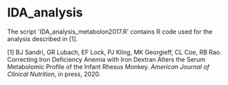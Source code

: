 # IDA_analysis

The script 'IDA_analysis_metabolon2017.R' contains R code used for the analysis described in [1].

[1] BJ Sandri, GR Lubach, EF Lock, PJ Kling, MK Georgieff, CL Coe, RB Rao. Correcting Iron Deficiency Anemia with Iron Dextran Alters the Serum Metabolomic Profile of the
Infant Rhesus Monkey. <em>American Journal of Clinical Nutrition</em>, in press, 2020.
